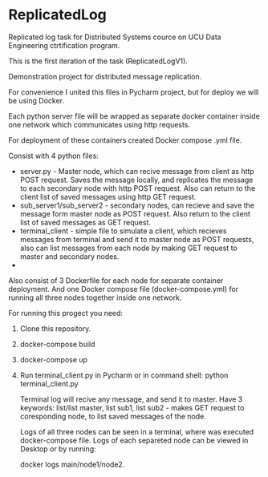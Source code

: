 # ReplicatedLog
Replicated log task for Distributed Systems cource on UCU Data Engineering ctrtification program. 

This is the first iteration of the task (ReplicatedLogV1).

Demonstration project for distributed message replication. 

For convenience I united this files in Pycharm project, but for deploy we will be using Docker.

Each python server file will be wrapped as separate docker container inside one network which communicates using http requests. 

For deployment of these containers created Docker compose .yml file.

Consist with 4 python files:
 - server.py - Master node, which can recive message from client as http POST request. Saves the message locally, and replicates the message to each secondary node with http POST request. Also can return to the client list of saved messages using http GET request.
 - sub_server1/sub_server2 - secondary nodes, can recieve and save the message form master node as POST request. Also return to the client list of saved messages as GET request.
 - terminal_client - simple file to simulate a client, which recieves messages from terminal and send it to master node as POST requests, also can list messages from each node by making GET request to master and secondary nodes.
 - 
Also consist of 3 Dockerfile for each node for separate container deployment. And one Docker compose file (docker-compose.yml) for running all three nodes together inside one network.

For running this progect you need:
1. Clone this repository.
2. docker-compose build
3. docker-compose up
4. Run terminal_client.py in Pycharm or in command shell: python terminal_client.py

   Terminal log will recive any message, and send it to master. Have 3 keywords: list/list master, list sub1, list sub2 - makes GET request to coresponding node, to list saved messages of the node.
   
   Logs of all three nodes can be seen in a terminal, where was executed docker-compose file. Logs of each separeted node can be viewed in Desktop or by running:
   
   docker logs main/node1/node2.
